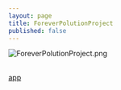 ```yaml
---
layout: page
title: ForeverPolutionProject
published: false
---
```

![ForeverPolutionProject.png]({{site.baseurl}}/img/ForeverPolutionProject.png)<br/><br/>






[app](https://thomassie.shinyapps.io/Forever_Polution_Project/)